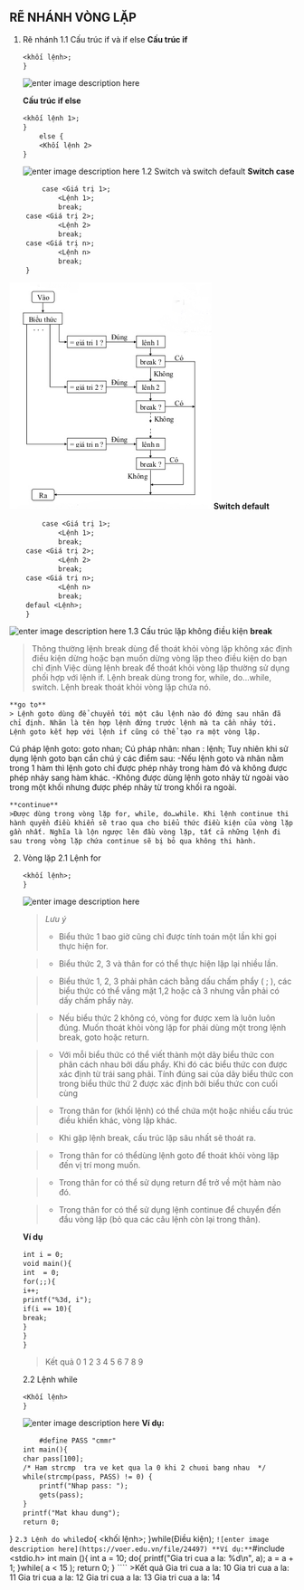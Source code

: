 ## RẼ NHÁNH VÒNG LẶP

 1. Rẽ nhánh
 1.1 Cấu trúc if và if else
	**Cấu trúc if**
	 ````if(<Biểu thức luân lý>){
	 <khối lệnh>;
	 }
	 ````
	 ![enter image description here](https://sites.google.com/a/als.edu.vn/tin-hoc-11-bai-9-cau-truc-re-nhanh/_/rsrc/1446660655896/process/Untitled-1.png)
	
	**Cấu trúc if else**
	````if(<Biểu thức luân lý>){
	<khối lệnh 1>;
	}
		else {
		<Khối lệnh 2>
	}
	````
	![enter image description here](https://sites.google.com/a/als.edu.vn/tin-hoc-11-bai-9-cau-truc-re-nhanh/_/rsrc/1446660780854/process/Untitled-2.png)
1.2 Switch và switch default
**Switch case**
````switch(<Biểu thức>){
		case <Giá trị 1>;
			<Lệnh 1>;
			break;
	case <Giá trị 2>;
			<Lệnh 2>
			break;
	case <Giá trị n>;
			<Lệnh n>
			break;
	}
````
![enter image description here](https://raw.githubusercontent.com/nguyenchiemminhvu/CPP-Tutorial/master/2-cau-truc-re-nhanh/2-3-cau-lenh-switch-case/0.png)
**Switch default**
````switch(<Biểu thức>){
		case <Giá trị 1>;
			<Lệnh 1>;
			break;
	case <Giá trị 2>;
			<Lệnh 2>
			break;
	case <Giá trị n>;
			<Lệnh n>
			break;
	defaul <Lệnh>;
	}
````
![enter image description here](http://programmingtrick.com/userfiles/switch%20case.png)
 1.3 Cấu trúc lặp không điều kiện
 **break**
 > Thông thường lệnh break dùng để thoát khỏi vòng lặp không xác định điều kiện dừng hoặc bạn muốn dừng vòng lặp theo điều kiện do bạn chỉ định Việc dùng lệnh break để thoát khỏi vòng lặp thường sử dụng phối hợp với lệnh if. Lệnh break dùng trong for, while, do…while, switch. Lệnh break thoát khỏi vòng lặp chứa nó.

	**go to**
	> Lệnh goto dùng để chuyển tới một câu lệnh nào đó đứng sau nhãn đã chỉ định. Nhãn là tên hợp lệnh đứng trước lệnh mà ta cần nhảy tới. Lệnh goto kết hợp với lệnh if cũng có thể tạo ra một vòng lặp.
Cú pháp lệnh goto: goto nhan;
Cú pháp nhãn: nhan : lệnh;
	Tuy nhiên khi sử dụng lệnh goto bạn cần chú ý các điểm sau:
-Nếu lệnh goto và nhãn nằm trong 1 hàm thì lệnh goto chỉ được phép nhảy trong hàm đó và không được phép nhảy sang hàm khác.
-Không được dùng lệnh goto nhảy từ ngoài vào trong một khối nhưng được phép nhảy từ trong khối ra ngoài. 

	**continue**
	>Được dùng trong vòng lặp for, while, do…while. Khi lệnh continue thi hành quyền điều khiển sẽ trao qua cho biểu thức điều kiện của vòng lặp gần nhất. Nghĩa là lộn ngược lên đầu vòng lặp, tất cả những lệnh đi sau trong vòng lặp chứa continue sẽ bị bỏ qua không thi hành.

 2. Vòng lặp
	2.1 Lệnh for
	````for(<Biểu thức 1>; <Biểu thức 2>; <Biểu thức 3>){
	<khối lệnh>;
	}
	````
	![enter image description here](http://1.bp.blogspot.com/-ognNzsULg8E/TgYeKlQenLI/AAAAAAAAABY/AVGrzmQ9B0M/s1600/1.bmp)
	>*Lưu ý*
	>- Biểu thức 1 bao giờ cũng chỉ được tính toán một lần khi gọi thực hiện for.
	
	>- Biểu thức 2, 3 và thân for có thể thực hiện lặp lại nhiều lần.

	>- Biểu thức 1, 2, 3 phải phân cách bằng dấu chấm phẩy ( ; ), các biểu thức có thể vắng mặt 1,2 hoặc cả 3 nhưng vẫn phải có dấy chấm phẩy này.

	>- Nếu biểu thức 2 không có, vòng for được xem là luôn luôn đúng. Muốn thoát khỏi vòng lặp for phải dùng một trong lệnh break, goto hoặc return.

	>- Với mỗi biểu thức có thể viết thành một dãy biểu thức con phân cách nhau bởi dấu phẩy. Khi đó các biểu thức con được xác định từ trái sang phải. Tính đúng sai của dãy biểu thức con trong biểu thức thứ 2 được xác định bởi biểu thức con cuối cùng

	>- Trong thân for (khối lệnh) có thể chứa một hoặc nhiều cấu trúc điều khiển khác, vòng lặp khác.

	>- Khi gặp lệnh break, cấu trúc lặp sâu nhất sẽ thoát ra.

	>- Trong thân for có thểdùng lệnh goto để thoát khỏi vòng lặp đến vị trí mong muốn.
	
	>- Trong thân for có thể sử dụng return để trở về một hàm nào đó.

	>- Trong thân for có thể sử dụng lệnh continue để chuyển đến đầu vòng lặp (bỏ qua các câu lệnh còn lại trong thân).
 
	**Ví dụ**
	```` #include <stdio.h>
	int i = 0;
	void main(){
	int  = 0;
	for(;;){
	i++;
	printf("%3d, i");
	if(i == 10){
	break;
	}
	}
	}
	````
	> Kết quả
	0 1 2 3 4 5 6 7 8 9
	
	2.2 Lệnh while
	````while(<Điều kiện>){
	<Khối lệnh>
	}
	````
	![enter image description here](https://www.stdio.vn/statics/external_data/files/pages/articles/2015/365/content/ss_1.png)
	**Ví dụ:**
	````#include <stdio.h>
		#define PASS "cmmr" 
	int main(){
    char pass[100];
    /* Ham strcmp  tra ve ket qua la 0 khi 2 chuoi bang nhau  */
    while(strcmp(pass, PASS) != 0) { 
        printf("Nhap pass: ");
        gets(pass);
    }
    printf("Mat khau dung");
    return 0;
}
	````
	2.3 Lệnh do while
	````do{
			<khối lệnh>;
	}while(Điều kiện);
	````
	![enter image description here](https://voer.edu.vn/file/24497)
	**Ví dụ:**
	````#include <stdio.h>
int main (){
   int a = 10;
   do{
       printf("Gia tri cua a la: %d\n", a);
       a = a + 1;
   }while( a < 15 );
   return 0;
}
	````
	>Kết quả
	Gia tri cua a la: 10
	Gia tri cua a la: 11
	Gia tri cua a la: 12
	Gia tri cua a la: 13
	Gia tri cua a la: 14
	
